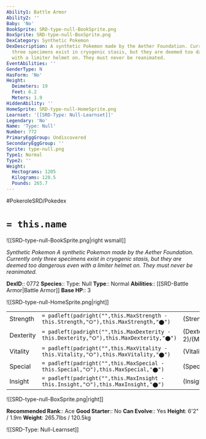 ```yaml
---
Ability1: Battle Armor
Ability2: ''
Baby: 'No'
BookSprite: SRD-type-null-BookSprite.png
BoxSprite: SRD-type-null-BoxSprite.png
DexCategory: Synthetic Pokemon
DexDescription: A synthetic Pokemon made by the Aether Foundation. Currently only
  three specimens exist in cryogenic stasis, but they are deemed too dangerous even
  with a limiter helmet on. They must never be reanimated.
EventAbilities: ''
GenderType: N
HasForm: 'No'
Height:
  Deimeters: 19
  Feet: 6.2
  Meters: 1.9
HiddenAbility: ''
HomeSprite: SRD-type-null-HomeSprite.png
Learnset: '[[SRD-Type: Null-Learnset]]'
Legendary: 'No'
Name: 'Type: Null'
Number: 772
PrimaryEggGroup: Undiscovered
SecondaryEggGroup: ''
Sprite: type-null.png
Type1: Normal
Type2: ''
Weight:
  Hectograms: 1205
  Kilograms: 120.5
  Pounds: 265.7
---
```


#PokeroleSRD/Pokedex

# `= this.name`

![[SRD-type-null-BookSprite.png|right wsmall]]

*Synthetic Pokemon*
*A synthetic Pokemon made by the Aether Foundation. Currently only three specimens exist in cryogenic stasis, but they are deemed too dangerous even with a limiter helmet on. They must never be reanimated.*

**DexID**:: 0772
**Species**:: Type: Null
**Type**:: Normal
**Abilities**:: [[SRD-Battle Armor|Battle Armor]]
**Base HP**:: 3

![[SRD-type-null-HomeSprite.png|right]]

|           |                                                                                        |                                          |
| --------- | -------------------------------------------------------------------------------------- | ---------------------------------------- |
| Strength  | `= padleft(padright("",this.MaxStrength - this.Strength,"⭘"),this.MaxStrength,"⬤")`    | (Strength::3)/(MaxStrength::6)   |
| Dexterity | `= padleft(padright("",this.MaxDexterity - this.Dexterity,"⭘"),this.MaxDexterity,"⬤")` | (Dexterity:: 2)/(MaxDexterity::4) |
| Vitality  | `= padleft(padright("",this.MaxVitality - this.Vitality,"⭘"),this.MaxVitality,"⬤")`    | (Vitality::3)/(MaxVitality::6)   |
| Special   | `= padleft(padright("",this.MaxSpecial - this.Special,"⭘"),this.MaxSpecial,"⬤")`       | (Special::3)/(MaxSpecial::6)     |
| Insight   | `= padleft(padright("",this.MaxInsight - this.Insight,"⭘"),this.MaxInsight,"⬤")`       | (Insight::3)/(MaxInsight::6)     |

![[SRD-type-null-BoxSprite.png|right]]

**Recommended Rank**:: Ace
**Good Starter**:: No
**Can Evolve**:: Yes
**Height**: 6'2" / 1.9m
**Weight**: 265.7lbs / 120.5kg

![[SRD-Type: Null-Learnset]]